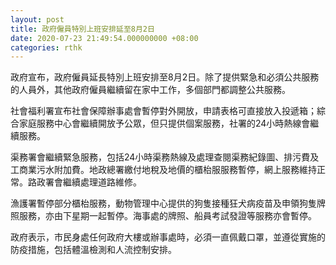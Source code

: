 ```yaml
---
layout: post
title: 政府僱員特別上班安排延至8月2日
date: 2020-07-23 21:49:54.000000000 +08:00
categories: rthk
---
```


政府宣布，政府僱員延長特別上班安排至8月2日。除了提供緊急和必須公共服務的人員外，其他政府僱員繼續留在家中工作，多個部門都調整公共服務。

社會福利署宣布社會保障辦事處會暫停對外開放，申請表格可直接放入投遞箱；綜合家庭服務中心會繼續開放予公眾，但只提供個案服務，社署的24小時熱線會繼續服務。

渠務署會繼續緊急服務，包括24小時渠務熱線及處理查閱渠務紀錄圖、排污費及工商業污水附加費。地政總署繳付地稅及地價的櫃枱服服務暫停，網上服務維持正常。路政署會繼續處理道路維修。

漁護署暫停部分櫃枱服務，動物管理中心提供的狗隻接種狂犬病疫苗及申領狗隻牌照服務，亦由下星期一起暫停。海事處的牌照、船員考試發證等服務亦會暫停。

政府表示，市民身處任何政府大樓或辦事處時，必須一直佩戴口罩，並遵從實施的防疫措施，包括體溫檢測和人流控制安排。
